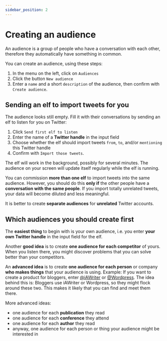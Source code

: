 ```yaml
---
sidebar_position: 2
---
```


# Creating an audience

An audience is a group of people who have a conversation with each other, therefore they automatically have something in common.

You can create an audience, using these steps:

1. In the menu on the left, click on `Audiences`
2. Click the button `New audience`
3. Enter a `name` and a short `description` of the audience, then confirm with `Create audience`.

## Sending an elf to import tweets for you

The audience looks still empty. Fill it with their conversations by sending an elf to listen for you on Twitter:

1. Click `Send first elf to listen`
2. Enter the name of a **Twitter handle** in the input field
3. Choose whether the elf should import tweets `from`, `to`, and/or `mentioning` this Twitter handle
4. Confirm with `Import those tweets`.

The elf will work in the background, possibly for several minutes. The audience on your screen will update itself regularly while the elf is running.

You can commission **more than one elf** to import tweets into the same audience. However, you should do this **only if** the other people have a **conversation with the same people**. If you import totally unrelated tweets, your data will become diluted and less meaningful.

It is better to create **separate audiences** for **unrelated** Twitter accounts.

## Which audiences you should create first

The **easiest thing** to begin with is your own audience, i.e. you enter **your own Twitter handle** in the input field for the elf.

Another **good idea** is to create **one audience for each competitor** of yours. When you listen there, you might discover problems that you can solve better than your competitors.

An **advanced idea** is to create **one audience for each person** or company **who makes things** that your audience is using. Example: If you want to create a product for bloggers, enter [@iAWriter](https://twitter.com/iAWriter) or [@Wordpress](https://twitter.com/Wordpress). The idea behind this is: Bloggers use iAWriter or Wordpress, so they might flock around these two. This makes it likely that you can find and meet them there.

More advanced ideas:

- one audience for each **publication** they read
- one audience for each **conference** they attend
- one audience for each **author** they read
- anyway, one audience for each person or thing your audience might be interested in
